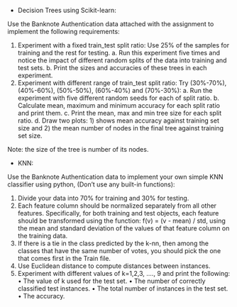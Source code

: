 - Decision Trees using Scikit-learn:

Use the Banknote Authentication data attached with the assignment to
implement the following requirements:
1. Experiment with a fixed train_test split ratio: Use 25% of the samples for
training and the rest for testing.
a. Run this experiment five times and notice the impact of different
random splits of the data into training and test sets.
b. Print the sizes and accuracies of these trees in each experiment.
2. Experiment with different range of train_test split ratio: Try (30%-70%),
(40%-60%), (50%-50%), (60%-40%) and (70%-30%):
a. Run the experiment with five different random seeds for each of
split ratio.
b. Calculate mean, maximum and minimum accuracy for each split
ratio and print them.
c. Print the mean, max and min tree size for each split ratio.
d. Draw two plots: 1) shows mean accuracy against training set size
and 2) the mean number of nodes in the final tree against training
set size.

Note: the size of the tree is number of its nodes.

- KNN:

Use the Banknote Authentication data to implement your own simple KNN
classifier using python, (Don’t use any built-in functions):
1. Divide your data into 70% for training and 30% for testing.
2. Each feature column should be normalized separately from all other
features. Specifically, for both training and test objects, each feature
should be transformed using the function: f(v) = (v - mean) / std, using the
mean and standard deviation of the values of that feature column on the
training data.
3. If there is a tie in the class predicted by the k-nn, then among the classes
that have the same number of votes, you should pick the one that comes
first in the Train file.
4. Use Euclidean distance to compute distances between instances.
5. Experiment with different values of k=1,2,3, ...., 9 and print the following:
• The value of k used for the test set.
• The number of correctly classified test instances.
• The total number of instances in the test set. • The accuracy.
